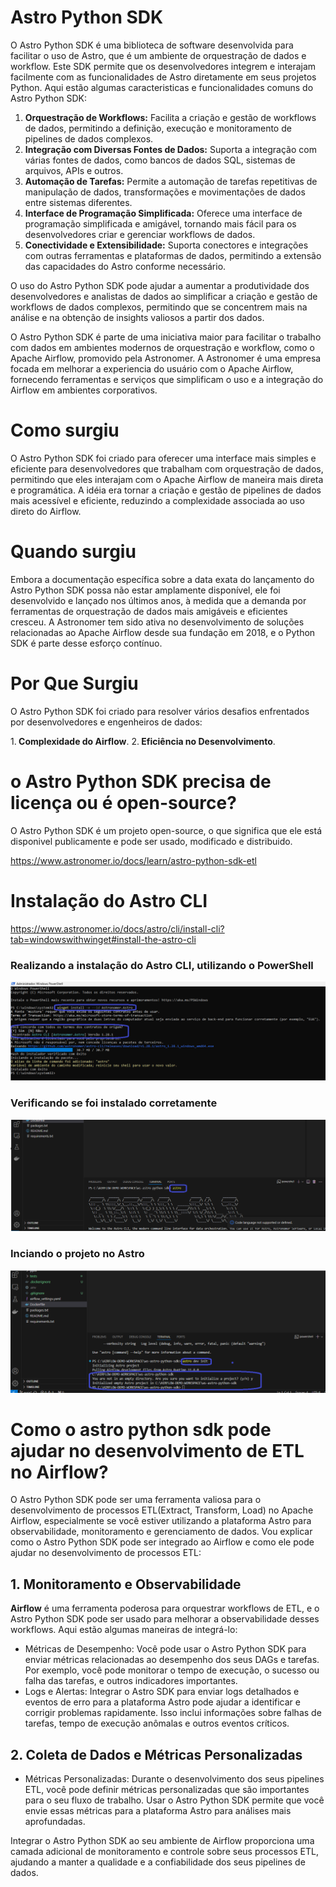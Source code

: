 # Astro Python SDK

O Astro Python SDK é uma biblioteca de software desenvolvida para facilitar o uso de Astro, que é um ambiente de orquestração de dados e workflow. Este SDK permite que os desenvolvedores integrem e interajam facilmente com as funcionalidades de Astro diretamente em seus projetos Python. Aqui estão algumas caracteristicas e funcionalidades comuns do Astro Python SDK:

1. <b>Orquestração de Workflows:</b> Facilita a criação e gestão de workflows de dados, permitindo a definição, execução e monitoramento de pipelines de dados complexos.
2. <b>Integração com Diversas Fontes de Dados:</b> Suporta a integração com várias fontes de dados, como bancos de dados SQL, sistemas de arquivos, APIs e outros.
3. <b>Automação de Tarefas:</b> Permite a automação de tarefas repetitivas de manipulação de dados, transformações e movimentações de dados entre sistemas diferentes.
4. <b>Interface de Programação Simplificada:</b> Oferece uma interface de programação simplificada e amigável, tornando mais fácil para os desenvolvedores criar e gerenciar workflows de dados.
5. <b>Conectividade e Extensibilidade:</b> Suporta conectores e integrações com outras ferramentas e plataformas de dados, permitindo a extensão das capacidades do Astro conforme necessário.

O uso do Astro Python SDK pode ajudar a aumentar a produtividade dos desenvolvedores e analistas de dados ao simplificar a criação e gestão de workflows de dados complexos, permitindo que se concentrem mais na análise e na obtenção de insights valiosos a partir dos dados.

O Astro Python SDK é parte de uma iniciativa maior para facilitar o trabalho com dados em ambientes modernos de orquestração e workflow, como o Apache Airflow, promovido pela Astronomer. A Astronomer é uma empresa focada em melhorar a experiencia do usuário com o Apache Airflow, fornecendo ferramentas e serviços que simplificam o uso e a integração do Airflow em ambientes corporativos.

# Como surgiu

O Astro Python SDK foi criado para oferecer uma interface mais simples e eficiente para desenvolvedores que trabalham com orquestração de dados, permitindo que eles interajam com o Apache Airflow de maneira mais direta e programática. A idéia era tornar a criação e gestão de pipelines de dados mais acessível e eficiente, reduzindo a complexidade associada ao uso direto do Airflow.

# Quando surgiu

Embora a documentação específica sobre a data exata do lançamento do Astro Python SDK possa não estar amplamente disponível, ele foi desenvolvido e lançado nos últimos anos, à medida que a demanda por ferramentas de orquestração de dados mais amigáveis e eficientes cresceu. A Astronomer tem sido ativa no desenvolvimento de soluções relacionadas ao Apache Airflow desde sua fundação em 2018, e o Python SDK é parte desse esforço contínuo.

# Por Que Surgiu

O Astro Python SDK foi criado para resolver vários desafios enfrentados por desenvolvedores e engenheiros de dados:

1.<b> Complexidade do Airflow</b>.
2.<b> Eficiência no Desenvolvimento</b>.

# o Astro Python SDK precisa de licença ou é open-source?

O Astro Python SDK é um projeto open-source, o que significa que ele está disponivel publicamente e pode ser usado, modificado e distribuido. 

https://www.astronomer.io/docs/learn/astro-python-sdk-etl

# Instalação do Astro CLI

https://www.astronomer.io/docs/astro/cli/install-cli?tab=windowswithwinget#install-the-astro-cli

### Realizando a instalação do Astro CLI, utilizando o PowerShell

<img src="https://github.com/JosiTubaroski/Apache_Airflow_P_2/blob/main/img/Instacao_astro_2.png">

### Verificando se foi instalado corretamente

<img src="https://github.com/JosiTubaroski/Apache_Airflow_P_2/blob/main/img/Confirmacao_Astro.png">

### Inciando o projeto no Astro

<img src="https://github.com/JosiTubaroski/Apache_Airflow_P_2/blob/main/img/Astro_Dev_Init.png">

# Como o astro python sdk pode ajudar no desenvolvimento de ETL no Airflow?

O Astro Python SDK pode ser uma ferramenta valiosa para o desenvolvimento de processos ETL(Extract, Transform, Load) no Apache Airflow, especialmente se você estiver utilizando a plataforma Astro para observabilidade, monitoramento e gerenciamento de dados. Vou explicar como o Astro Python SDK pode ser integrado ao Airflow e como ele pode ajudar no desenvolvimento de processos ETL:

## 1. Monitoramento e Observabilidade

<b>Airflow</b> é uma ferramenta poderosa para orquestrar workflows de ETL, e o Astro Python SDK pode ser usado para melhorar a observabilidade desses workflows. Aqui estão algumas maneiras de integrá-lo:

- Métricas de Desempenho: Você pode usar o Astro Python SDK para enviar métricas relacionadas ao desempenho dos seus DAGs e tarefas. Por exemplo, você pode monitorar o tempo de execução, o sucesso ou falha das tarefas, e outros indicadores importantes.
- Logs e Alertas: Integrar o Astro SDK para enviar logs detalhados e eventos de erro para a plataforma Astro pode ajudar a identificar e corrigir problemas rapidamente. Isso inclui informações sobre falhas de tarefas, tempo de execução anômalas e outros eventos críticos.

## 2. Coleta de Dados e Métricas Personalizadas

- Métricas Personalizadas: Durante o desenvolvimento dos seus pipelines ETL, você pode definir métricas personalizadas que são importantes para o seu fluxo de trabalho. Usar o Astro Python SDK permite que você envie essas métricas para a plataforma Astro para análises mais aprofundadas.

Integrar o Astro Python SDK ao seu ambiente de Airflow proporciona uma camada adicional de monitoramento e controle sobre seus processos ETL, ajudando a manter a qualidade e a confiabilidade dos seus pipelines de dados.







